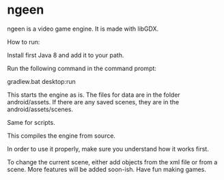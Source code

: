 # ngeen
ngeen is a video game engine. It is made with libGDX.

How to run:

Install first Java 8 and add it to your path.

Run the following command in the command prompt:

gradlew.bat desktop:run

This starts the engine as is. The files for data are in the folder android/assets.
If there are any saved scenes, they are in the android/assets/scenes.

Same for scripts.

This compiles the engine from source.

In order to use it properly, make sure you understand how it works first.

To change the current scene, either add objects from the xml file or from a scene.
More features will be added soon-ish. Have fun making games.
